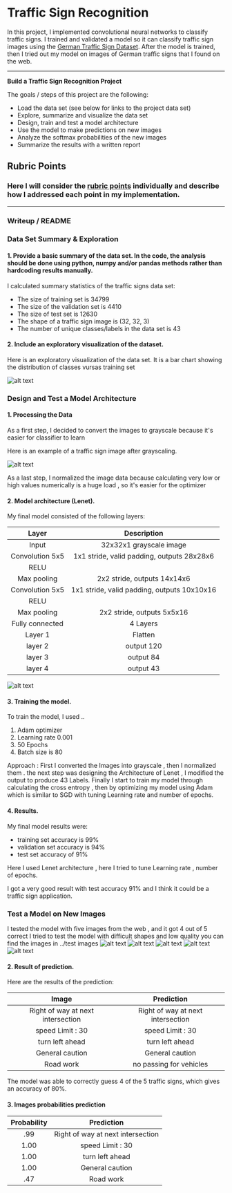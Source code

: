 # **Traffic Sign Recognition** 

In this project, I implemented convolutional neural networks to classify traffic signs. I trained and validated a model so it can classify traffic sign images using the [German Traffic Sign Dataset](http://benchmark.ini.rub.de/?section=gtsrb&subsection=dataset). After the model is trained, then I tried out my model on images of German traffic signs that I found on the web.

---

**Build a Traffic Sign Recognition Project**

The goals / steps of this project are the following:
* Load the data set (see below for links to the project data set)
* Explore, summarize and visualize the data set
* Design, train and test a model architecture
* Use the model to make predictions on new images
* Analyze the softmax probabilities of the new images
* Summarize the results with a written report




## Rubric Points
### Here I will consider the [rubric points](https://review.udacity.com/#!/rubrics/481/view) individually and describe how I addressed each point in my implementation.  

---
### Writeup / README



### Data Set Summary & Exploration

#### 1. Provide a basic summary of the data set. In the code, the analysis should be done using python, numpy and/or pandas methods rather than hardcoding results manually.

I calculated summary statistics of the traffic
signs data set:

* The size of training set is 34799
* The size of the validation set is 4410
* The size of test set is 12630
* The shape of a traffic sign image is (32, 32, 3)
* The number of unique classes/labels in the data set is 43

#### 2. Include an exploratory visualization of the dataset.

Here is an exploratory visualization of the data set. It is a bar chart showing the distribution of classes vursas training set

![alt text](https://i.ibb.co/YhPWQNq/index15.png)

### Design and Test a Model Architecture

#### 1. Processing the Data

As a first step, I decided to convert the images to grayscale because it's easier for classifier to learn 

Here is an example of a traffic sign image after grayscaling.

![alt text](https://i.ibb.co/KXpW3X9/15.png)

As a last step, I normalized the image data because calculating very low or high values numerically is a huge load , so it's easier for the optimizer
 



#### 2. Model architecture (Lenet).

My final model consisted of the following layers:

| Layer         		|     Description	        					| 
|:---------------------:|:---------------------------------------------:| 
| Input         		| 32x32x1 grayscale image   							| 
| Convolution 5x5     	| 1x1 stride, valid padding, outputs 28x28x6 	|
| RELU					|												|
| Max pooling	      	| 2x2 stride,  outputs 14x14x6 				|
| Convolution 5x5	    |1x1 stride, valid padding, outputs 10x10x16  									|
| RELU					|												|
| Max pooling	      	| 2x2 stride,  outputs 5x5x16 				|
| Fully connected		| 4 Layers         									|
| Layer 1				| Flatten        									|
|layer 2			| output 120												|
|layer 3				|output 84										|
|layer 4				|output 43										| 

![alt text](https://i.ibb.co/mzQYD3y/lenet.png)


#### 3. Training the model.

To train the model, I used ..
1. Adam optimizer
2. Learning rate 0.001
3. 50 Epochs
4. Batch size is 80

Approach : First I converted the Images into grayscale , then I normalized them . the next step was designing the Architecture of Lenet , I modified the output to produce 43 Labels. Finally I start to train my model through calculating the cross entropy , then by optimizing my model using Adam which is similar to SGD with tuning Learning rate and number of epochs.

#### 4. Results.

My final model results were:
* training set accuracy is 99%
* validation set accuracy is 94%
* test set accuracy of 91%

Here I used Lenet architecture , here I tried to tune Learning rate , number of epochs.

I got a very good result with test accuracy 91% and I think it could be a traffic sign application.
 

### Test a Model on New Images

I tested the model with five images from the web , and it got 4 out of 5 correct
I tried to test the model with difficult shapes and low quality
you can find the images in ../test images
![alt text](https://i.ibb.co/hX7sy2z/11.png)
![alt text](https://i.ibb.co/Y84z5wj/22.png)
![alt text](https://i.ibb.co/zJc5Fkx/33.png)
![alt text](https://i.ibb.co/bHXnTwT/44.png)
![alt text](https://i.ibb.co/jyF1bJw/55.png)

#### 2. Result of prediction.

Here are the results of the prediction:

| Image			        |     Prediction	        					| 
|:---------------------:|:---------------------------------------------:| 
| Right of way at next intersection     		| Right of way at next intersection  									| 
| speed Limit : 30     			| speed Limit : 30  										|
| turn left ahead 					| turn left ahead											|
|General caution	      		| General caution					 				|
| Road work			| no passing for vehicles    							|


The model was able to correctly guess 4 of the 5 traffic signs, which gives an accuracy of 80%. 

#### 3. Images probabilities prediction



| Probability         	|     Prediction	        					| 
|:---------------------:|:---------------------------------------------:| 
| .99         			|  Right of way at next intersection  									| 
| 1.00   				| speed Limit : 30  										|
| 1.00					| turn left ahead											|
| 1.00	      			| General caution					 				|
| .47				    | Road work     							|




